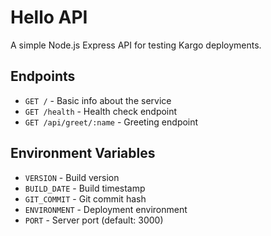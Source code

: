 # Hello API

A simple Node.js Express API for testing Kargo deployments.

## Endpoints

- `GET /` - Basic info about the service
- `GET /health` - Health check endpoint  
- `GET /api/greet/:name` - Greeting endpoint

## Environment Variables

- `VERSION` - Build version
- `BUILD_DATE` - Build timestamp
- `GIT_COMMIT` - Git commit hash
- `ENVIRONMENT` - Deployment environment
- `PORT` - Server port (default: 3000)
